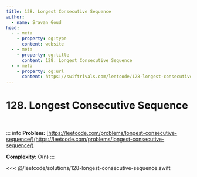 ```yaml
---
title: 128. Longest Consecutive Sequence
author:
  - name: Sravan Goud
head:
  - - meta
    - property: og:type
      content: website
  - - meta
    - property: og:title
      content: 128. Longest Consecutive Sequence
  - - meta
    - property: og:url
      content: https://swiftrivals.com/leetcode/128-longest-consecutive-sequence
---
```


# 128. Longest Consecutive Sequence

<br/>

::: info
**Problem:** [https://leetcode.com/problems/longest-consecutive-sequence/](https://leetcode.com/problems/longest-consecutive-sequence/)

**Complexity:** O(n)
:::

<<< @/leetcode/solutions/128-longest-consecutive-sequence.swift